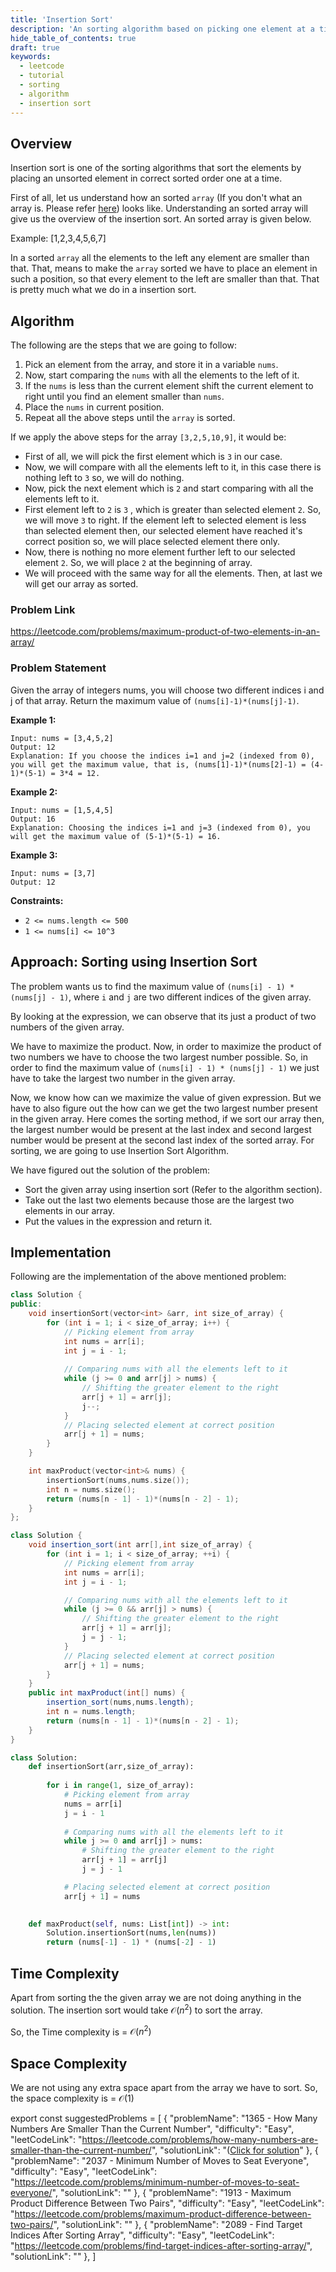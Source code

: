 ```yaml
---
title: 'Insertion Sort'
description: 'An sorting algorithm based on picking one element at a time and inserting it in sorted order.'
hide_table_of_contents: true
draft: true
keywords:
  - leetcode
  - tutorial
  - sorting
  - algorithm
  - insertion sort
---
```


<TutorialAuthors names="@Shivashish-rwt"/>

## Overview

Insertion sort is one of the sorting algorithms that sort the elements by placing an unsorted element in correct sorted order one at a time.

First of all, let us understand how an sorted `array` (If you don't what an array is. Please refer [here](/tutorials/basic-topics/arrays.md)) looks like. Understanding an sorted array will give us the overview of the insertion sort. An sorted array is given below.

Example: [1,2,3,4,5,6,7]

In a sorted `array` all the elements to the left any element are smaller than that. That, means to make the `array` sorted we have to place an element in such a position, so that every element to the left are smaller than that. That is pretty much what we do in a insertion sort.

## Algorithm

The following are the steps that we are going to follow:

1. Pick an element from the array, and store it in a variable `nums`.
2. Now, start comparing the `nums` with all the elements to the left of it.
3. If the `nums` is less than the current element shift the current element to right until you find an element smaller than `nums`.
4. Place the `nums` in current position.
5. Repeat all the above steps until the `array` is sorted.

If we apply the above steps for the array `[3,2,5,10,9]`, it would be:
* First of all, we will pick the first element which is `3` in our case.
* Now, we will compare with all the elements left to it, in this case there is nothing left to `3` so, we will do nothing.
* Now, pick the next element which is `2` and start comparing with all the elements left to it.
* First element left to `2` is `3` , which is greater than selected element `2`. So, we will move `3` to right. If the element left to selected element is less than selected element then, our selected element have reached it's correct position so, we will place selected element there only.
* Now, there is nothing no more element further left to our selected element `2`. So, we will place `2` at the beginning of array.
* We will proceed with the same way for all the elements. Then, at last we will get our array as sorted.

### Problem Link

https://leetcode.com/problems/maximum-product-of-two-elements-in-an-array/

### Problem Statement

Given the array of integers nums, you will choose two different indices i and j of that array. Return the maximum value of `(nums[i]-1)*(nums[j]-1)`.

**Example 1:**

```
Input: nums = [3,4,5,2]
Output: 12 
Explanation: If you choose the indices i=1 and j=2 (indexed from 0), you will get the maximum value, that is, (nums[1]-1)*(nums[2]-1) = (4-1)*(5-1) = 3*4 = 12. 
```

**Example 2:**

```
Input: nums = [1,5,4,5]
Output: 16
Explanation: Choosing the indices i=1 and j=3 (indexed from 0), you will get the maximum value of (5-1)*(5-1) = 16.
```

**Example 3:**

```
Input: nums = [3,7]
Output: 12
```

**Constraints:**

* `2 <= nums.length <= 500`
* `1 <= nums[i] <= 10^3`

## Approach: Sorting using Insertion Sort

The problem wants us to find the maximum value of `(nums[i] - 1) * (nums[j] - 1)`, where `i` and `j` are two different indices of the given array.

By looking at the expression, we can observe that its just a product of two numbers of the given array.

We have to maximize the product. Now, in order to maximize the product of two numbers we have to choose the two largest number possible. So, in order to find the maximum value of `(nums[i] - 1) * (nums[j] - 1)` we just have to take the largest two number in the given array.

Now, we know how can we maximize the value of given expression. But we have to also figure out the how can we get the two largest number present in the given array. Here comes the sorting method, if we sort our array then, the largest number would be present at the last index and second largest number would be present at the second last index of the sorted array. For sorting, we are going to use Insertion Sort Algorithm.

We have figured out the solution of the problem:
* Sort the given array using insertion sort (Refer to the algorithm section).
* Take out the last two elements because those are the largest two elements in our array.
* Put the values in the expression and return it.

## Implementation

Following are the implementation of the above mentioned problem:

<Tabs>
<TabItem value="cpp" label="C++">
<SolutionAuthor name="@Shivashish-rwt"/>

```cpp
class Solution {
public:
    void insertionSort(vector<int> &arr, int size_of_array) {
        for (int i = 1; i < size_of_array; i++) {
            // Picking element from array
            int nums = arr[i]; 
            int j = i - 1;
            
            // Comparing nums with all the elements left to it
            while (j >= 0 and arr[j] > nums) { 
                // Shifting the greater element to the right
                arr[j + 1] = arr[j]; 
                j--;
            }
            // Placing selected element at correct position
            arr[j + 1] = nums; 
        }
    }

    int maxProduct(vector<int>& nums) {
        insertionSort(nums,nums.size());
        int n = nums.size();
        return (nums[n - 1] - 1)*(nums[n - 2] - 1);
    }
};
```

</TabItem>

<TabItem value="java" label="Java">
<SolutionAuthor name="@Shivashish-rwt"/>

```java
class Solution {
    void insertion_sort(int arr[],int size_of_array) {
		for (int i = 1; i < size_of_array; ++i) {
            // Picking element from array
			int nums = arr[i]; 
			int j = i - 1;

            // Comparing nums with all the elements left to it
			while (j >= 0 && arr[j] > nums) { 
                // Shifting the greater element to the right
				arr[j + 1] = arr[j]; 
				j = j - 1;
			}
            // Placing selected element at correct position
			arr[j + 1] = nums; 
		}
	}
    public int maxProduct(int[] nums) {
        insertion_sort(nums,nums.length);
        int n = nums.length;
        return (nums[n - 1] - 1)*(nums[n - 2] - 1);      
    }
}
```

</TabItem>

<TabItem value="py" label="Python">
<SolutionAuthor name="@Shivashish-rwt"/>

```py
class Solution:
    def insertionSort(arr,size_of_array):
        
        for i in range(1, size_of_array):
            # Picking element from array
            nums = arr[i]  
            j = i - 1
              
            # Comparing nums with all the elements left to it  
            while j >= 0 and arr[j] > nums: 
                # Shifting the greater element to the right
                arr[j + 1] = arr[j] 
                j = j - 1

            # Placing selected element at correct position
            arr[j + 1] = nums 
        

    def maxProduct(self, nums: List[int]) -> int:
        Solution.insertionSort(nums,len(nums))
        return (nums[-1] - 1) * (nums[-2] - 1)
```

</TabItem>

</Tabs>

## Time Complexity

Apart from sorting the the given array we are not doing anything in the solution. The insertion sort would take $\mathcal{O}(n^2)$ to sort the array.

So, the Time complexity is = $\mathcal{O}(n^2)$

## Space Complexity

We are not using any extra space apart from the array we have to sort. So, the space complexity is = $\mathcal{O}(1)$

export const suggestedProblems = [
  {
    "problemName": "1365 - How Many Numbers Are Smaller Than the Current Number",
    "difficulty": "Easy",
    "leetCodeLink": "https://leetcode.com/problems/how-many-numbers-are-smaller-than-the-current-number/",
    "solutionLink": "([Click for solution](/solutions/1300-1399/1365-how-many-numbers-are-smaller-than-the-current-number-easy.md)"
  },
  {
    "problemName": "2037 - Minimum Number of Moves to Seat Everyone",
    "difficulty": "Easy",
    "leetCodeLink": "https://leetcode.com/problems/minimum-number-of-moves-to-seat-everyone/",
    "solutionLink": ""
  },
  {
    "problemName": "1913 - Maximum Product Difference Between Two Pairs",
    "difficulty": "Easy",
    "leetCodeLink": "https://leetcode.com/problems/maximum-product-difference-between-two-pairs/",
    "solutionLink": ""
  },
  {
    "problemName": "2089 - Find Target Indices After Sorting Array",
    "difficulty": "Easy",
    "leetCodeLink": "https://leetcode.com/problems/find-target-indices-after-sorting-array/",
    "solutionLink": ""
  },
]

<Table title="Suggested Problems" data={suggestedProblems} />

